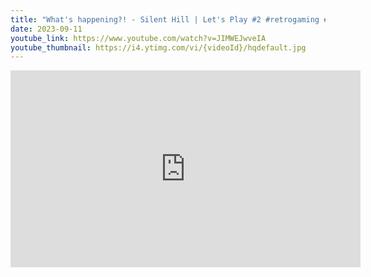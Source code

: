 ```yaml
---
title: "What's happening?! - Silent Hill | Let's Play #2 #retrogaming #horrorgaming #short"
date: 2023-09-11
youtube_link: https://www.youtube.com/watch?v=JIMWEJwveIA
youtube_thumbnail: https://i4.ytimg.com/vi/{videoId}/hqdefault.jpg
---
```

<iframe width="560" height="315" src="https://www.youtube.com/embed/JIMWEJwveIA" title="What's happening?! - Silent Hill | Let's Play #2 #retrogaming #horrorgaming #short" frameborder="0" allow="accelerometer; autoplay; clipboard-write; encrypted-media; gyroscope; picture-in-picture; web-share" allowfullscreen></iframe>
